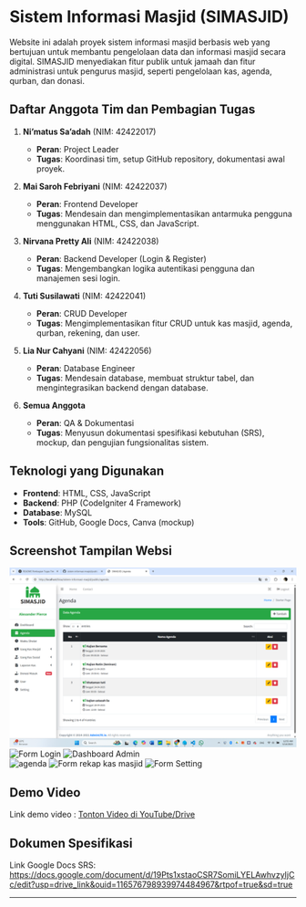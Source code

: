 # Sistem Informasi Masjid (SIMASJID)

Website ini adalah proyek sistem informasi masjid berbasis web yang bertujuan untuk membantu pengelolaan data dan informasi masjid secara digital. SIMASJID menyediakan fitur publik untuk jamaah dan fitur administrasi untuk pengurus masjid, seperti pengelolaan kas, agenda, qurban, dan donasi.

## Daftar Anggota Tim dan Pembagian Tugas

1. **Ni’matus Sa’adah** (NIM: 42422017)  
   - **Peran**: Project Leader  
   - **Tugas**: Koordinasi tim, setup GitHub repository, dokumentasi awal proyek.

2. **Mai Saroh Febriyani** (NIM: 42422037)  
   - **Peran**: Frontend Developer  
   - **Tugas**: Mendesain dan mengimplementasikan antarmuka pengguna menggunakan HTML, CSS, dan JavaScript.

3. **Nirvana Pretty Ali** (NIM: 42422038)  
   - **Peran**: Backend Developer (Login & Register)  
   - **Tugas**: Mengembangkan logika autentikasi pengguna dan manajemen sesi login.

4. **Tuti Susilawati** (NIM: 42422041)  
   - **Peran**: CRUD Developer  
   - **Tugas**: Mengimplementasikan fitur CRUD untuk kas masjid, agenda, qurban, rekening, dan user.

5. **Lia Nur Cahyani** (NIM: 42422056)  
   - **Peran**: Database Engineer  
   - **Tugas**: Mendesain database, membuat struktur tabel, dan mengintegrasikan backend dengan database.

6. **Semua Anggota**  
   - **Peran**: QA & Dokumentasi  
   - **Tugas**: Menyusun dokumentasi spesifikasi kebutuhan (SRS), mockup, dan pengujian fungsionalitas sistem.

## Teknologi yang Digunakan

- **Frontend**: HTML, CSS, JavaScript
- **Backend**: PHP (CodeIgniter 4 Framework)
- **Database**: MySQL
- **Tools**: GitHub, Google Docs, Canva (mockup)

## Screenshot Tampilan Websi

![Dashboard Jamaah](https://github.com/maisarohfebriyani/sistem-informasi-masjid/blob/main/public/screenshots/agenda.png?raw=true) 
![Form Login](screenshots/login.png)
![Dashboard Admin](screenshots/dashboard_admin.png)   
![agenda](screenshots/agenda.png)
![Form rekap kas masjid](screenshots/rekap_kas_masjid.png)
![Form Setting](screenshots/setting.png)

## Demo Video

Link demo video : [Tonton Video di YouTube/Drive](https://drive.google.com/...)

## Dokumen Spesifikasi

Link Google Docs SRS: https://docs.google.com/document/d/19Pts1xstaoCSR7SomiLYELAwhvzyIjCc/edit?usp=drive_link&ouid=116576798939974484967&rtpof=true&sd=true

---

